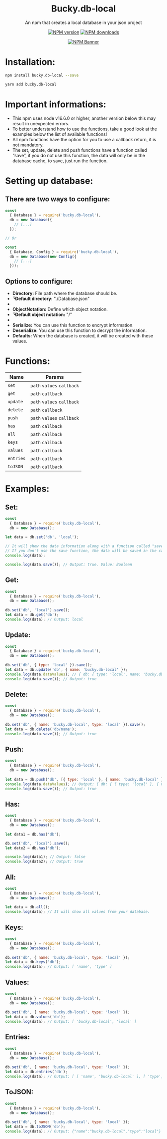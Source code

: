 <div align="center">
  <h1>Bucky.db-local</h1>
  <p>An npm that creates a local database in your json project</p>
  <p>
    <a href="https://www.npmjs.com/package/bucky.db-local"><img src="https://img.shields.io/npm/v/bucky.db-local?maxAge=3600" alt="NPM version" /></a>
    <a href="https://www.npmjs.com/package/bucky.db-local"><img src="https://img.shields.io/npm/dt/bucky.db-local?maxAge=3600" alt="NPM downloads" /></a>
  </p>
  <p>
    <a href="https://www.npmjs.com/package/bucky.db-local"><img src="https://nodei.co/npm/bucky.db-local.png?downloads=true&stars=true" alt="NPM Banner"></a>
  </p>
</div>

# Installation:
```sh
npm install bucky.db-local --save

yarn add bucky.db-local
```

# Important informations:
- This npm uses node v16.6.0 or higher, another version below this may result in unexpected errors.
- To better understand how to use the functions, take a good look at the examples below the list of available functions!
- All npm functions have the option for you to use a callback return, it is not mandatory.
- The set, update, delete and push functions have a function called “save”, if you do not use this function, the data will only be in the database cache, to save, just run the function.

# Setting up database:
## There are two ways to configure:
```js
const
  { Database } = require('bucky.db-local'),
  db = new Database({
    // [...]
  });

// Or

const
  { Database, Config } = require('bucky.db-local'),
  db = new Database(new Config({
    // [...]
  }));
```

## Options to configure:
- **Directory:** File path where the database should be.
- **╰Default directory:** "./Database.json"
- 
- **ObjectNotation:** Define which object notation.
- **╰Default object notation:** "/"
- 
- **Serialize:** You can use this function to encrypt information.
- **Deserialize:** You can use this function to decrypt the information.
- **Defaults:** When the database is created, it will be created with these values.

# Functions:
| Name | Params |
| ------ | -------- |
| `set` | `path` `values` `callback` |
| `get` | `path` `callback` |
| `update` | `path` `values` `callback` |
| `delete` | `path` `callback` |
| `push` | `path` `values` `callback` |
| `has` | `path` `callback` |
| `all` | `path` `callback` |
| `keys` | `path` `callback` |
| `values` | `path` `callback` |
| `entries` | `path` `callback` |
| `toJSON` | `path` `callback` |

# Examples:
## Set:
```js
const
  { Database } = require('bucky.db-local'),
  db = new Database();
  
let data = db.set('db', 'local');

// It will show the data information along with a function called "save".
// If you don't use the save function, the data will be saved in the cache.
console.log(data);

console.log(data.save()); // Output: true. Value: Boolean
```

## Get:
```js
const
  { Database } = require('bucky.db-local'),
  db = new Database();
  
db.set('db', 'local').save();
let data = db.get('db');
console.log(data); // Output: local
```

## Update:
```js
const
  { Database } = require('bucky.db-local'),
  db = new Database();
  
db.set('db', { type: 'local' }).save();
let data = db.update('db', { name: 'bucky.db-local' });
console.log(data.dataValues); // { db: { type: 'local', name: 'bucky.db-local' } }
console.log(data.save()); // Output: true
```

## Delete:
```js
const
  { Database } = require('bucky.db-local'),
  db = new Database();
  
db.set('db', { name: 'bucky.db-local', type: 'local' }).save();
let data = db.delete('db/name');
console.log(data.save()); // Output: true
```

## Push:
```js
const
  { Database } = require('bucky.db-local'),
  db = new Database();
  
let data = db.push('db', [{ type: 'local' }, { name: 'bucky.db-local' }]);
console.log(data.dataValues); // Output: { db: [ { type: 'local' }, { name: 'bucky.db-local' } ] }
console.log(data.save()); // Output: true
```

## Has:
```js
const
  { Database } = require('bucky.db-local'),
  db = new Database();
  
let data1 = db.has('db');

db.set('db', 'local').save();
let date2 = db.has('db');

console.log(data1); // Output: false
console.log(data2); // Output: true
```

## All:
```js
const
  { Database } = require('bucky.db-local'),
  db = new Database();
  
let data = db.all();
console.log(data); // It will show all values from your database.
```

## Keys:
```js
const
  { Database } = require('bucky.db-local'),
  db = new Database();
  
db.set('db', { name: 'bucky.db-local', type: 'local' });
let data = db.keys('db');
console.log(data); // Output: [ 'name', 'type' ]
```

## Values:
```js
const
  { Database } = require('bucky.db-local'),
  db = new Database();
  
db.set('db', { name: 'bucky.db-local', type: 'local' });
let data = db.values('db');
console.log(data); // Output: [ 'bucky.db-local', 'local' ]
```

## Entries:
```js
const
  { Database } = require('bucky.db-local'),
  db = new Database();
  
db.set('db', { name: 'bucky.db-local', type: 'local' });
let data = db.entries('db');
console.log(data); // Output: [ [ 'name', 'bucky.db-local' ], [ 'type', 'local' ] ]
```

## ToJSON:
```js
const
  { Database } = require('bucky.db-local'),
  db = new Database();
  
db.set('db', { name: 'bucky.db-local', type: 'local' });
let data = db.toJSON('db');
console.log(data); // Output: {"name":"bucky.db-local","type":"local"}
```
